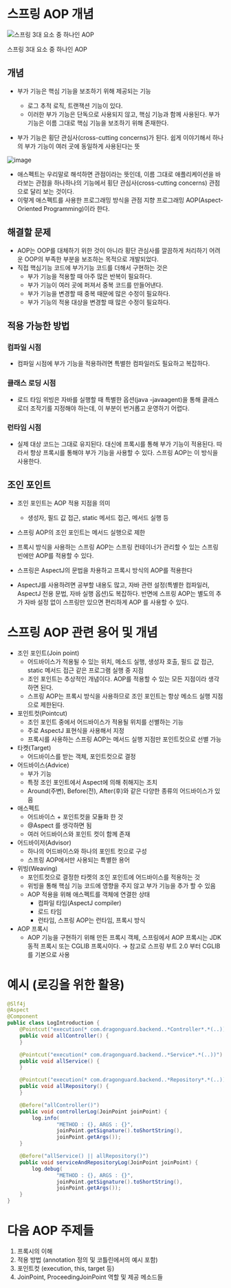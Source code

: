 # 스프링 AOP 개념

![스프링 3대 요소 중 하나인 AOP](https://github.com/ohksj77/server-mentoring/assets/89020004/abe9d3e0-cd58-4322-b499-412a2db979a5)

스프링 3대 요소 중 하나인 AOP

## 개념

- 부가 기능은 핵심 기능을 보조하기 위해 제공되는 기능
    - 로그 추적 로직, 트랜잭션 기능이 있다.
    - 이러한 부가 기능은 단독으로 사용되지 않고, 핵심 기능과 함께 사용된다. 부가 기능은 이름 그대로 핵심 기능을 보조하기 위해 존재한다.

- 부가 기능은 횡단 관심사(cross-cutting concerns)가 된다. 쉽게 이야기해서 하나의 부가 기능이 여러 곳에 동일하게 사용된다는 뜻

![image](https://github.com/ohksj77/server-mentoring/assets/89020004/810cbd9b-08fa-47ec-bae4-046bb1c11874)

- 애스펙트는 우리말로 해석하면 관점이라는 뜻인데, 이름 그대로 애플리케이션을 바라보는 관점을 하나하나의 기능에서 횡단 관심사(cross-cutting concerns) 관점으로 달리 보는 것이다.
- 이렇게 애스펙트를 사용한 프로그래밍 방식을 관점 지향 프로그래밍 AOP(Aspect-Oriented Programming)이라 한다.

## 해결할 문제

- AOP는 OOP를 대체하기 위한 것이 아니라 횡단 관심사를 깔끔하게 처리하기 어려운 OOP의 부족한 부분을 보조하는 목적으로 개발되었다.
- 직접 핵심기능 코드에 부가기능 코드를 더해서 구현하는 것은
    - 부가 기능을 적용할 때 아주 많은 반복이 필요하다.
    - 부가 기능이 여러 곳에 퍼져서 중복 코드를 만들어낸다.
    - 부가 기능을 변경할 때 중복 때문에 많은 수정이 필요하다.
    - 부가 기능의 적용 대상을 변경할 때 많은 수정이 필요하다.

## 적용 가능한 방법

### 컴파일 시점

- 컴파일 시점에 부가 기능을 적용하려면 특별한 컴파일러도 필요하고 복잡하다.

### 클래스 로딩 시점

- 로드 타임 위빙은 자바를 실행할 때 특별한 옵션(java -javaagent)을 통해 클래스 로더 조작기를 지정해야 하는데, 이 부분이 번거롭고 운영하기 어렵다.

### 런타임 시점

- 실제 대상 코드는 그대로 유지된다. 대신에 프록시를 통해 부가 기능이 적용된다. 따라서 항상 프록시를 통해야 부가 기능을 사용할 수 있다. 스프링 AOP는 이 방식을 사용한다.

## 조인 포인트

- 조인 포인트는 AOP 적용 지점을 의미
    - 생성자, 필드 값 접근, static 메서드 접근, 메서드 실행 등

- 스프링 AOP의 조인 포인트는 메서드 실행으로 제한
- 프록시 방식을 사용하는 스프링 AOP는 스프링 컨테이너가 관리할 수 있는 스프링 빈에만 AOP를 적용할 수 있다.

- 스프링은 AspectJ의 문법을 차용하고 프록시 방식의 AOP를 적용한다

- AspectJ를 사용하려면 공부할 내용도 많고, 자바 관련 설정(특별한 컴파일러, AspectJ 전용 문법, 자바 실행 옵션)도 복잡하다. 반면에 스프링 AOP는 별도의 추가 자바 설정 없이 스프링만 있으면 편리하게 AOP 를 사용할 수 있다.

# 스프링 AOP 관련 용어 및 개념

- 조인 포인트(Join point)
    - 어드바이스가 적용될 수 있는 위치, 메소드 실행, 생성자 호출, 필드 값 접근, static 메서드 접근 같은 프로그램 실행 중 지점
    - 조인 포인트는 추상적인 개념이다. AOP를 적용할 수 있는 모든 지점이라 생각하면 된다.
    - 스프링 AOP는 프록시 방식을 사용하므로 조인 포인트는 항상 메소드 실행 지점으로 제한된다.
- 포인트컷(Pointcut)
    - 조인 포인트 중에서 어드바이스가 적용될 위치를 선별하는 기능
    - 주로 AspectJ 표현식을 사용해서 지정
    - 프록시를 사용하는 스프링 AOP는 메서드 실행 지점만 포인트컷으로 선별 가능
- 타켓(Target)
    - 어드바이스를 받는 객체, 포인트컷으로 결정
- 어드바이스(Advice)
    - 부가 기능
    - 특정 조인 포인트에서 Aspect에 의해 취해지는 조치
    - Around(주변), Before(전), After(후)와 같은 다양한 종류의 어드바이스가 있음
- 애스펙트
    - 어드바이스 + 포인트컷을 모듈화 한 것
    - @Aspect 를 생각하면 됨
    - 여러 어드바이스와 포인트 컷이 함께 존재
- 어드바이저(Advisor)
    - 하나의 어드바이스와 하나의 포인트 컷으로 구성
    - 스프링 AOP에서만 사용되는 특별한 용어
- 위빙(Weaving)
    - 포인트컷으로 결정한 타켓의 조인 포인트에 어드바이스를 적용하는 것
    - 위빙을 통해 핵심 기능 코드에 영향을 주지 않고 부가 기능을 추가 할 수 있음
    - AOP 적용을 위해 애스펙트를 객체에 연결한 상태
        - 컴파일 타임(AspectJ compiler)
        - 로드 타임
        - 런타임, 스프링 AOP는 런타임, 프록시 방식
- AOP 프록시
    - AOP 기능을 구현하기 위해 만든 프록시 객체, 스프링에서 AOP 프록시는 JDK 동적 프록시 또는 CGLIB 프록시이다. → 참고로 스프링 부트 2.0 부터 CGLIB를 기본으로 사용

# 예시 (로깅을 위한 활용)

```java
@Slf4j
@Aspect
@Component
public class LogIntroduction {
    @Pointcut("execution(* com.dragonguard.backend..*Controller*.*(..))")
    public void allController() {
    }

    @Pointcut("execution(* com.dragonguard.backend..*Service*.*(..))")
    public void allService() {
    }

    @Pointcut("execution(* com.dragonguard.backend..*Repository*.*(..))")
    public void allRepository() {
    }

    @Before("allController()")
    public void controllerLog(JoinPoint joinPoint) {
        log.info(
                "METHOD : {}, ARGS : {}",
                joinPoint.getSignature().toShortString(),
                joinPoint.getArgs());
    }

    @Before("allService() || allRepository()")
    public void serviceAndRepositoryLog(JoinPoint joinPoint) {
        log.debug(
                "METHOD : {}, ARGS : {}",
                joinPoint.getSignature().toShortString(),
                joinPoint.getArgs());
    }
}
```

# 다음 AOP 주제들

1. 프록시의 이해
2. 적용 방법 (annotation 정의 및 코틀린에서의 예시 포함)
3. 포인트컷 (execution, this, target 등)
4. JoinPoint, ProceedingJoinPoint 역할 및 제공 메소드들
